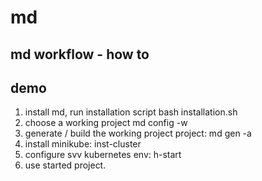 # md


## md workflow - how to



## demo 
1. install md, run installation script               bash installation.sh
2. choose a working project                          md config -w 
3. generate / build the working project project:     md gen -a
4. install minikube:                                 inst-cluster
5. configure svv kubernetes env:                     h-start
6. use started project.
